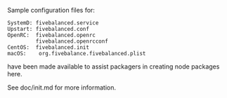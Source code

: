 Sample configuration files for:
```
SystemD: fivebalanced.service
Upstart: fivebalanced.conf
OpenRC:  fivebalanced.openrc
         fivebalanced.openrcconf
CentOS:  fivebalanced.init
macOS:    org.fivebalance.fivebalanced.plist
```
have been made available to assist packagers in creating node packages here.

See doc/init.md for more information.
